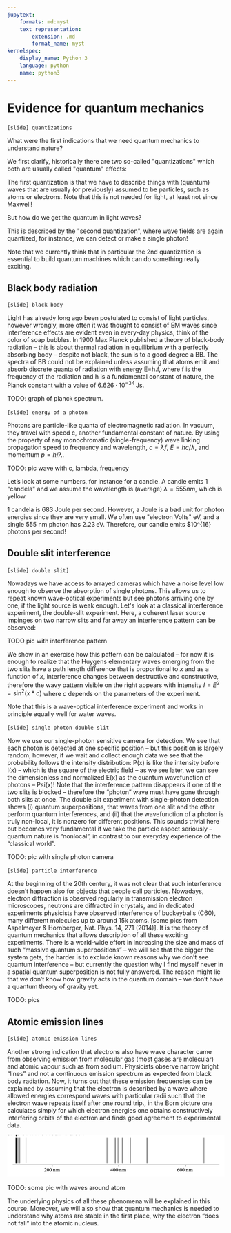 ```yaml
---
jupytext:
    formats: md:myst
    text_representation:
        extension: .md
        format_name: myst
kernelspec:
    display_name: Python 3
    language: python
    name: python3
---
```


# Evidence for quantum mechanics

`[slide] quantizations`

What were the first indications that we need quantum mechanics to understand nature?

We first clarify, historically there are two so-called "quantizations" which both are usually called "quantum" effects:

The first quantization is that we have to describe things with (quantum) waves that are usually (or previously) assumed to be particles, such as atoms or electrons. Note that this is not needed for light, at least not since Maxwell! 

But how do we get the quantum in light waves?

This is described by the "second quantization", where wave fields are again quantized, for instance, we can detect or make a single photon!

Note that we currently think that in particular the 2nd quantization is essential to build quantum machines which can do something really exciting.


## Black body radiation

`[slide] black body`

Light has already long ago been postulated to consist of light particles, however wrongly, more often it was thought to consist of EM waves since interference effects are evident even in every-day physics, think of the color of soap bubbles. In 1900 Max Planck published a theory of black-body radiation – this is about thermal radiation in equilibrium with a perfectly absorbing body – despite not black, the sun is to a good degree a BB. The spectra of BB could not be explained unless assuming that atoms emit and absorb discrete quanta of radiation with energy E=h.f, where f is the frequency of the radiation and h is a fundamental constant of nature, the Planck constant with a value of $6.626\cdot 10^{-34}\,\mathrm{J s}$.

TODO: graph of planck spectrum.

`[slide] energy of a photon`

Photons are particle-like quanta of electromagnetic radiation. In vacuum, they travel with speed c, another fundamental constant of nature. By using the property of any monochromatic (single-frequency) wave linking propagation speed to frequency and wavelength, $c=\lambda f$, $E=hc/\lambda$, and momentum $p=h/\lambda$. 

TODO: pic wave with c, lambda, frequency

Let’s look at some numbers, for instance for a candle. A candle emits 1 "candela" and we assume the wavelength is (average) $\lambda=555nm$, which is yellow.

1 candela is 683 Joule per second. However, a Joule is a bad unit for photon energies since they are very small. We often use "electron Volts" eV, and a single 555 nm photon has $2.23\,\mathrm{eV}$. Therefore, our candle emits $10^{16} photons per second!

## Double slit interference

`[slide] double slit]`

<!-- see Phillips fig. 1.2+1.3 -->

Nowadays we have access to arrayed cameras which have a noise level low enough to observe the absorption of single photons. This allows us to repeat known wave-optical experiments but see photons arriving one by one, if the light source is weak enough. 
Let's look at a classical interference experiment, the double-slit experiment. Here, a coherent laser source impinges on two narrow slits and far away an interference pattern can be observed:

TODO pic with interference pattern

We show in an exercise how this pattern can be calculated – for now it is enough to realize that the Huygens elementary waves emerging from the two slits have a path length difference that is proportional to $x$ and as a function of $x$, interference changes between destructive and constructive, therefore the wavy pattern visible on the right appears with intensity $I=E^2=\sin^2(x*c)$ where $c$ depends on the parameters of the experiment.

Note that this is a wave-optical interference experiment and works in principle equally well for water waves.

`[slide] single photon double slit`

Now we use our single-photon sensitive camera for detection. We see that each photon is detected at one specific position – but this position is largely random, however, if we wait and collect enough data we see that the probability follows the intensity distribution: P(x) is like the intensity before I(x) – which is the square of the electric field – as we see later, we can see the dimensionless and normalized E(x) as the quantum wavefunction of photons – Psi(x)!
Note that the interference pattern disappears if one of the two slits is blocked – therefore the “photon” wave must have gone through both slits at once.
The double slit experiment with single-photon detection shows (i) quantum superpositions, that waves from one slit and the other perform quantum interferences, and (ii) that the wavefunction of a photon is truly non-local, it is nonzero for different positions. This sounds trivial here but becomes very fundamental if we take the particle aspect seriously – quantum nature is “nonlocal”, in contrast to our everyday experience of the “classical world”.

TODO: pic with single photon camera

`[slide] particle interference`

At the beginning of the 20th century, it was not clear that such interference doesn’t happen also for objects that people call particles. Nowadays, electron diffraction is observed regularly in transmission electron microscopes, neutrons are diffracted in crystals, and in dedicated experiments physicists have observed interference of buckeyballs (C60), many different molecules up to around 15k atoms. [some pics from Aspelmeyer & Hornberger, Nat. Phys. 14, 271 (2014)]. It is the theory of quantum mechanics that allows description of all these exciting experiments. There is a world-wide effort in increasing the size and mass of such “massive quantum superpositions” – we will see that the bigger the system gets, the harder is to exclude known reasons why we don’t see quantum interference – but currently the question why I find myself never in a spatial quantum superposition is not fully answered. The reason might lie that we don’t know how gravity acts in the quantum domain – we don’t have a quantum theory of gravity yet.

TODO: pics

## Atomic emission lines

`[slide] atomic emission lines`


Another strong indication that electrons also have wave character came from observing emission from molecular gas (most gases are molecular) and atomic vapour such as from sodium. Physicists observe narrow bright “lines” and not a continuous emission spectrum as expected from black body radiation. Now, it turns out that these emission frequencies can be explained by assuming that the electron is described by a wave where allowed energies correspond waves with particular radii such that the electron wave repeats itself after one round trip., in the Born picture one calculates simply for which electron energies one obtains constructively interfering orbits of the electron and finds good agreement to experimental data.

![atomic-emission-lines](figures/basics/atomic-emission-lines.png)
<!-- TODO: figure from ph fig1.5 -->

TODO: some pic with waves around atom

The underlying physics of all these phenomena will be explained in this course. Moreover, we will also show that quantum mechanics is needed to understand why atoms are stable in the first place, why the electron “does not fall” into the atomic nucleus.


